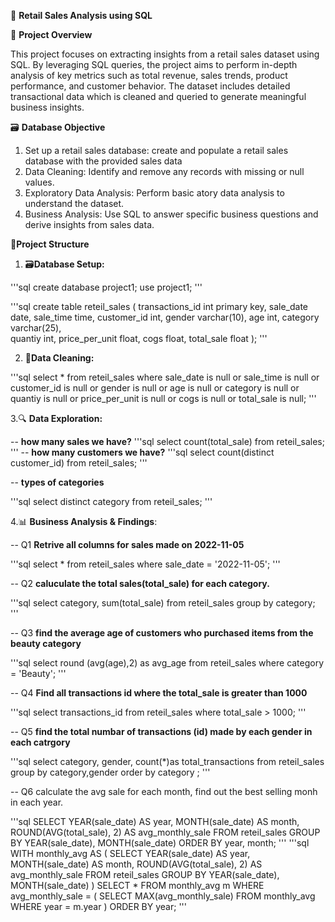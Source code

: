 🛒 **Retail Sales Analysis using SQL**

📌 **Project Overview**


This project focuses on extracting insights from a retail sales dataset using SQL. By leveraging SQL queries, the project aims to perform in-depth analysis of key metrics such as total revenue, sales trends, product performance, and customer behavior. The dataset includes detailed transactional data which is cleaned and queried to generate meaningful business insights.


🗃️ **Database Objective**

1. Set up a retail sales database: create and populate a retail sales database with the provided sales data
2. Data Cleaning: Identify and remove any records with missing or null values.
3. Exploratory Data Analysis: Perform basic atory data analysis to understand the dataset.
4. Business Analysis: Use SQL to answer specific business questions and derive insights from sales data.


🧱**Project Structure**

1. 🗃️**Database Setup:**

'''sql
create database  project1;
use project1;
'''

'''sql
create table reteil_sales
(
transactions_id int primary key,
sale_date date, 
sale_time time,	
customer_id int,
	gender varchar(10),
    age int,
	category varchar(25),	
    quantiy int,
	price_per_unit float,
    cogs float,	
    total_sale float
    );
'''




2. 🧹**Data Cleaning:**

'''sql
select  * from reteil_sales
where 
sale_date is null
or
sale_time is null
or
customer_id is null
or
gender is null
or
age is null
or
category is null
or
quantiy is null
or
price_per_unit is null
or
cogs is null
or
total_sale is null;
'''


3.🔍 **Data Exploration:**

-- **how many sales we have?**
'''sql
select count(total_sale)
from reteil_sales;
'''
-- **how many customers we have?**
'''sql
select count(distinct customer_id)
from reteil_sales;
'''

-- **types of categories**

'''sql
select distinct category
from reteil_sales;
'''


4.📊  **Business Analysis & Findings**:

-- Q1 **Retrive all columns for sales made on 2022-11-05**

'''sql
select * from reteil_sales
where sale_date = '2022-11-05';
'''


-- Q2 **caluculate the total sales(total_sale) for each category.**

'''sql
select  category, sum(total_sale)
from  reteil_sales
group by category;
'''

-- Q3 **find the average age of customers who purchased items from the beauty category**

'''sql
select 
round (avg(age),2) as avg_age
from reteil_sales
where category = 'Beauty';
'''

-- Q4 **Find all transactions id where the total_sale is greater than 1000**

'''sql
select transactions_id
from reteil_sales
where total_sale > 1000;
'''






-- Q5 **find the total numbar of transactions (id) made by each gender in each catrgory**

'''sql
select 
category,
gender,
count(*)as total_transactions
from  reteil_sales
group by category,gender
order by category
;
'''

-- Q6 calculate the avg sale for each month, find out the best selling monh in each year.

'''sql
SELECT 
    YEAR(sale_date) AS year,
    MONTH(sale_date) AS month,
    ROUND(AVG(total_sale), 2) AS avg_monthly_sale
FROM reteil_sales
GROUP BY YEAR(sale_date), MONTH(sale_date)
ORDER BY year, month;
'''
'''sql
WITH monthly_avg AS (
    SELECT 
        YEAR(sale_date) AS year,
        MONTH(sale_date) AS month,
        ROUND(AVG(total_sale), 2) AS avg_monthly_sale
    FROM reteil_sales
    GROUP BY YEAR(sale_date), MONTH(sale_date)
)
SELECT *
FROM monthly_avg m
WHERE avg_monthly_sale = (
    SELECT MAX(avg_monthly_sale)
    FROM monthly_avg
    WHERE year = m.year
)
ORDER BY year;
'''

